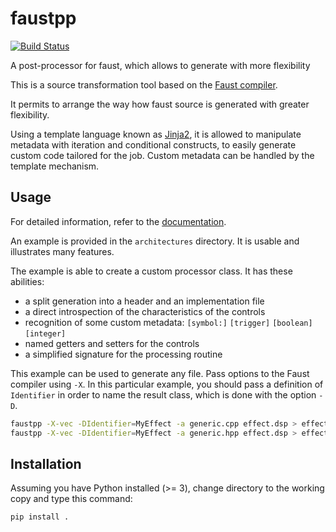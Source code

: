 # faustpp

[![Build Status](https://travis-ci.com/jpcima/faustpp.svg?branch=master)](https://travis-ci.com/jpcima/faustpp)

A post-processor for faust, which allows to generate with more flexibility

This is a source transformation tool based on the [Faust compiler](https://faust.grame.fr/).

It permits to arrange the way how faust source is generated with greater flexibility.

Using a template language known as [Jinja2](https://jinja.palletsprojects.com/), it is allowed to manipulate
metadata with iteration and conditional constructs, to easily generate custom code tailored for the job.
Custom metadata can be handled by the template mechanism.

## Usage

For detailed information, refer to the [documentation](https://jpcima.github.io/faustpp).

An example is provided in the `architectures` directory.
It is usable and illustrates many features.

The example is able to create a custom processor class. It has these abilities:
- a split generation into a header and an implementation file
- a direct introspection of the characteristics of the controls
- recognition of some custom metadata: `[symbol:]` `[trigger]` `[boolean]` `[integer]`
- named getters and setters for the controls
- a simplified signature for the processing routine

This example can be used to generate any file. Pass options to the Faust compiler using `-X`.
In this particular example, you should pass a definition of `Identifier` in order to name the result class,
which is done with the option `-D`.

```sh
faustpp -X-vec -DIdentifier=MyEffect -a generic.cpp effect.dsp > effect.cpp
faustpp -X-vec -DIdentifier=MyEffect -a generic.hpp effect.dsp > effect.hpp
```

## Installation

Assuming you have Python installed (>= 3), change directory to the working copy and type this command:
```sh
pip install .
```
